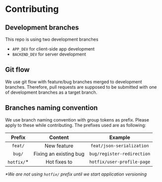 # Contributing

## Development branches

This repo is using two development branches

- `APP_DEV` for client-side app development
- `BACKEND_DEV` for server development

## Git flow

We use git flow with feature/bug branches merged to development branches. Therefore, pull requests are supposed to be submitted with one of development branches as a target branch.

## Branches naming convention

We use branch naming convention with group tokens as prefix. Please apply to these while contributing. The prefixes used are as following:

|   Prefix    |        Content         |          Example           |
| :---------: | :--------------------: | :------------------------: |
|   `feat/`   |      New feature       | `feat/json-serialization`  |
|   `bug/`    | Fixing an existing bug | `bug/register-redirection` |
| `hotfix/`\* |      Hot fixes to      | `hotfix/user-profile-page` |

_\*We are not using `hotfix/` prefix until we start application versioning_
